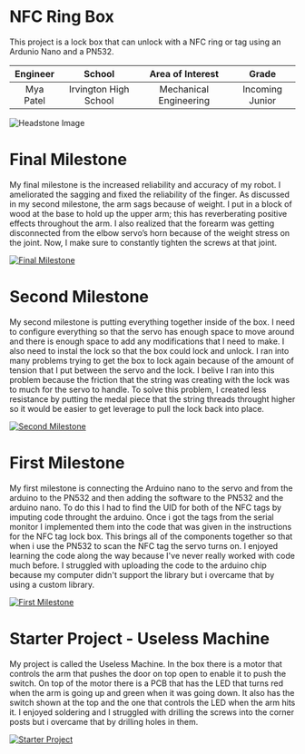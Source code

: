 ﻿# NFC Ring Box
This project is a lock box that can unlock with a NFC ring or tag using an Ardunio Nano and a PN532.

| **Engineer** | **School** | **Area of Interest** | **Grade** |
|:--:|:--:|:--:|:--:|
| Mya Patel | Irvington High School | Mechanical Engineering | Incoming Junior

![Headstone Image](https://bluestampengineering.com/wp-content/uploads/2016/05/improve.jpg)
  
# Final Milestone
My final milestone is the increased reliability and accuracy of my robot. I ameliorated the sagging and fixed the reliability of the finger. As discussed in my second milestone, the arm sags because of weight. I put in a block of wood at the base to hold up the upper arm; this has reverberating positive effects throughout the arm. I also realized that the forearm was getting disconnected from the elbow servo’s horn because of the weight stress on the joint. Now, I make sure to constantly tighten the screws at that joint. 

[![Final Milestone](https://res.cloudinary.com/marcomontalbano/image/upload/v1612573869/video_to_markdown/images/youtube--F7M7imOVGug-c05b58ac6eb4c4700831b2b3070cd403.jpg )](https://www.youtube.com/watch?v=F7M7imOVGug&feature=emb_logo "Final Milestone")

# Second Milestone
My second milestone is putting everything together inside of the box. I need to configure everything so that the servo has enough space to move around and there is enough space to add any modifications that I need to make. I also need to instal the lock so that the box could lock and unlock. I ran into many problems trying to get the box to lock again because of the amount of tension that I put between the servo and the lock. I belive I ran into this problem because the friction that the string was creating with the lock was to much for the servo to handle. To solve this problem, I created less resistance by putting the medal piece that the string threads throught higher so it would be easier to get leverage to pull the lock back into place. 

[![Second Milestone](https://img.youtube.com/vi/ykZ-DmmCO0I/maxresdefault.jpg)]([https://www.youtube.com/watch?v=y3VAmNlER5Y&feature=emb_logo](https://www.youtube.com/watch?v=ykZ-DmmCO0I) "Second Milestone")

# First Milestone
My first milestone is connecting the Arduino nano to the servo and from the arduino to the PN532 and then adding the software to the PN532 and the arduino nano. To do this I had to find the UID for both of the NFC tags by imputing code throught the arduino. Once i got the tags from the serial monitor I implemented them into the code that was given in the instructions for the NFC tag lock box. This brings all of the components together so that when i use the PN532 to scan the NFC tag the servo turns on. I enjoyed learning the code along the way because I've never really worked with code much before. I struggled with uploading the code to the arduino chip because my computer didn't support the library but i overcame that by using a custom library.


[![First Milestone](https://img.youtube.com/vi/2mGkNd5RJp4/maxresdefault.jpg)](https://www.youtube.com/watch?v=2mGkNd5RJp4 "First Milestone")

# Starter Project - Useless Machine
My project is called the Useless Machine. In the box there is a motor that controls the arm that pushes the door on top open to enable it to push the switch. On top of the motor there is a PCB that has the LED that turns red when the arm is going up and green when it was going down. It also has the switch shown at the top and the one that controls the LED when the arm hits it. I enjoyed soldering and I struggled with drilling the screws into the corner posts but i overcame that by drilling holes in them.

[![Starter Project](https://img.youtube.com/vi/XSbWDg1WIhI/maxresdefault.jpg)](https://www.youtube.com/watch?v=XSbWDg1WIhI "Starter Project")
